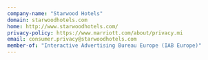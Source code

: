 ```yaml
---
company-name: "Starwood Hotels"
domain: starwoodhotels.com
home: http://www.starwoodhotels.com/
privacy-policy: https://www.marriott.com/about/privacy.mi
email: consumer.privacy@starwoodhotels.com
member-of: "Interactive Advertising Bureau Europe (IAB Europe)"
---
```





